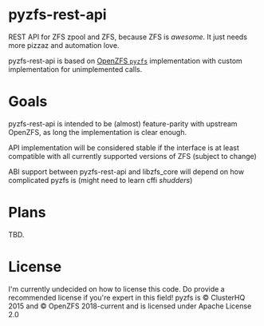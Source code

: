 # pyzfs-rest-api
REST API for ZFS zpool and ZFS, because ZFS is *awesome*. It just needs more pizzaz and automation love.

pyzfs-rest-api is based on [OpenZFS `pyzfs`](https://github.com/openzfs/zfs/tree/master/contrib/pyzfs) implementation with custom implementation for unimplemented calls.

# Goals
pyzfs-rest-api is intended to be (almost) feature-parity with upstream OpenZFS, as long the implementation is clear enough.

API implementation will be considered stable if the interface is at least compatible with all currently supported versions of ZFS (subject to change)

ABI support between pyzfs-rest-api and libzfs_core will depend on how complicated pyzfs is (might need to learn cffi *shudders*)

# Plans
TBD.

# License
I'm currently undecided on how to license this code. Do provide a recommended license if you're expert in this field!
pyzfs is ©️ ClusterHQ 2015 and ©️ OpenZFS 2018-current and is licensed under Apache License 2.0
